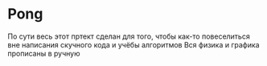 # Pong
По сути весь этот пртект сделан для того, чтобы как-то повеселиться вне написания скучного кода и учёбы алгоритмов
Вся физика и графика прописаны в ручную 
